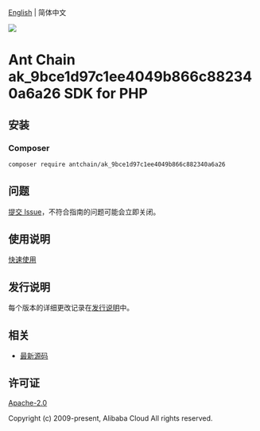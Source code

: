 [English](README.md) | 简体中文

![](https://aliyunsdk-pages.alicdn.com/icons/AlibabaCloud.svg)

# Ant Chain ak_9bce1d97c1ee4049b866c882340a6a26 SDK for PHP

## 安装

### Composer

```bash
composer require antchain/ak_9bce1d97c1ee4049b866c882340a6a26
```

## 问题

[提交 Issue](https://github.com/alipay/antchain-openapi-prod-sdk/issues/new)，不符合指南的问题可能会立即关闭。

## 使用说明

[快速使用](https://github.com/alipay/antchain-openapi-prod-sdk)

## 发行说明

每个版本的详细更改记录在[发行说明](./ChangeLog.txt)中。

## 相关

* [最新源码](https://github.com/antchain-openapi-sdk-php)

## 许可证

[Apache-2.0](http://www.apache.org/licenses/LICENSE-2.0)

Copyright (c) 2009-present, Alibaba Cloud All rights reserved.
